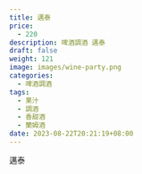 ```yaml
---
title: 邁泰
price:
  - 220
description: 啤酒調酒 邁泰
draft: false
weight: 121
image: images/wine-party.png
categories:
  - 啤酒調酒
tags:
  - 果汁
  - 調酒
  - 香甜酒
  - 蘭姆酒
date: 2023-08-22T20:21:19+08:00
---
```


 邁泰
